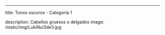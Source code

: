 ---
title: Tonos oscuros - Categoría 1

description: Cabellos gruesos o delgados
image: /static/img/LukiNui3de3.jpg